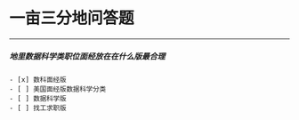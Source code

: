 # 一亩三分地问答题
***  
  
##### 地里数据科学类职位面经放在在什么版最合理    
    - [x] 数科面经版  
    - [ ] 美国面经版数据科学分类  
    - [ ] 数据科学版  
    - [ ] 找工求职版  
